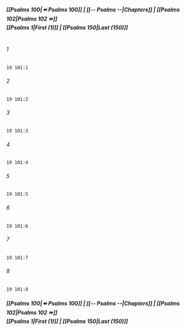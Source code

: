 
##### **[[Psalms 100|⏪ Psalms 100]] | [[-- Psalms --|Chapters]] | [[Psalms 102|Psalms 102 ⏩]]**<br>**[[Psalms 1|First (1)]] | [[Psalms 150|Last (150)]]**<br><br>

###### 1
``` verse
19 101:1
```
###### 2
``` verse
19 101:2
```
###### 3
``` verse
19 101:3
```
###### 4
``` verse
19 101:4
```
###### 5
``` verse
19 101:5
```
###### 6
``` verse
19 101:6
```
###### 7
``` verse
19 101:7
```
###### 8
``` verse
19 101:8
```

##### **[[Psalms 100|⏪ Psalms 100]] | [[-- Psalms --|Chapters]] | [[Psalms 102|Psalms 102 ⏩]]**<br>**[[Psalms 1|First (1)]] | [[Psalms 150|Last (150)]]**

